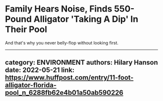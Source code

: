 # Family Hears Noise, Finds 550-Pound Alligator 'Taking A Dip' In Their Pool

And that's why you never belly-flop without looking first.

---
category: ENVIRONMENT
authors: Hilary Hanson
date: 2022-05-21
link: https://www.huffpost.com/entry/11-foot-alligator-florida-pool_n_6288fb62e4b01a50ab590226
---
